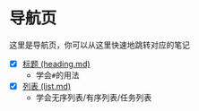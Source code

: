 # 导航页
这里是导航页，你可以从这里快速地跳转对应的笔记

- [x] [标题 (heading.md)](heading.md)
  - 学会`#`的用法
- [x] [列表 (list.md)](list.md)
  - 学会无序列表/有序列表/任务列表
